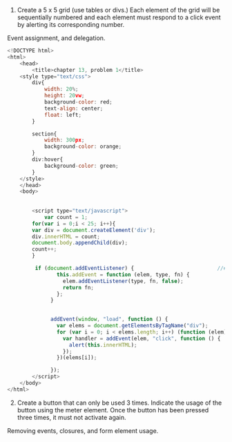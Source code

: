 1. Create a 5 x 5 grid (use tables or divs.) Each element of the grid will be sequentially numbered and each element must respond to a click event by alerting its corresponding number. 

  Event assignment, and delegation.
```javascript
<!DOCTYPE html>
<html>
	<head>
		<title>chapter 13, problem 1</title>
	<style type="text/css">		
		div{
			width: 20%;
			height: 20vw;
			background-color: red;
			text-align: center;
			float: left;
		}

		section{
			width: 300px;
			background-color: orange;
		}
		div:hover{
			background-color: green;
		}
	</style>
	</head>
	<body>
		
	
		<script type="text/javascript">
			var count = 1;
		for(var i = 0;i < 25; i++){
		var div = document.createElement('div');
		div.innerHTML = count;
		document.body.appendChild(div);
		count++;
		}

		 if (document.addEventListener) {                           //#1
		        this.addEvent = function (elem, type, fn) {              //#2
		          elem.addEventListener(type, fn, false);
		          return fn;
		        };
		      }
		     

		      addEvent(window, "load", function () {                       //#1
		        var elems = document.getElementsByTagName("div");          //#2
		        for (var i = 0; i < elems.length; i++) (function (elem) {
		          var handler = addEvent(elem, "click", function () {      //#3
		            alert(this.innerHTML);
		          });
		        })(elems[i]);

		      });
		</script>
	</body>
</html>
```


2. Create a button that can only be used 3 times. Indicate the usage of the button using the meter element. Once the button has been pressed three times, it must not activate again. 

  Removing events, closures, and form element usage.  
